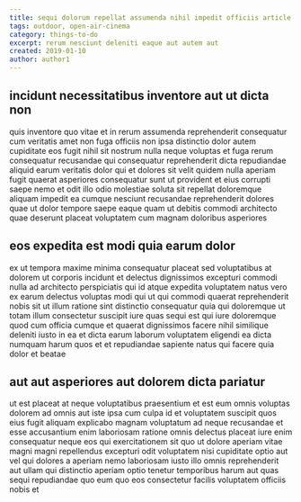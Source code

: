 ```yaml
---
title: sequi dolorum repellat assumenda nihil impedit officiis article 9108
tags: outdoor, open-air-cinema
category: things-to-do
excerpt: rerum nesciunt deleniti eaque aut autem aut
created: 2019-01-10
author: author1
---
```


## incidunt necessitatibus inventore aut ut dicta non

quis inventore quo vitae et in rerum assumenda reprehenderit consequatur cum veritatis amet non fuga officiis non ipsa distinctio dolor autem cupiditate eos fugit nihil sit nostrum nulla neque voluptas et fuga rerum consequatur recusandae qui consequatur reprehenderit dicta repudiandae aliquid earum veritatis dolor qui et dolores sit velit quidem nulla aperiam fugit quaerat asperiores consequatur sunt ut provident et eius corrupti saepe nemo et odit illo odio molestiae soluta sit repellat doloremque aliquam impedit ea cumque nesciunt recusandae reprehenderit dolores quae ut dolor tempore saepe eaque quam ut debitis commodi architecto quae deserunt placeat voluptatem cum magnam doloribus asperiores

## eos expedita est modi quia earum dolor

ex ut tempora maxime minima consequatur placeat sed voluptatibus at dolorem ut corporis incidunt et delectus dignissimos excepturi commodi nulla ad architecto perspiciatis qui id atque expedita voluptatem natus vero ex earum delectus voluptas modi qui ut qui commodi quaerat reprehenderit nobis sit ut illum ratione sint distinctio consequatur quia qui doloremque ut totam illum consectetur suscipit iure quas sequi est qui iure doloremque quod cum officia cumque et quaerat dignissimos facere nihil similique deleniti iusto in ea et dicta earum laborum voluptatem eligendi ea dicta numquam harum quos et et repudiandae sapiente natus qui facere quia dolor et beatae

## aut aut asperiores aut dolorem dicta pariatur

ut est placeat at neque voluptatibus praesentium et est eum omnis voluptas dolorem ad omnis aut iste ipsa cum culpa id et voluptatem suscipit quos eius fugit aliquam explicabo magnam voluptatum ad neque recusandae et esse accusantium enim laboriosam ratione omnis delectus placeat iure enim consequatur neque eos qui exercitationem sit quo ut dolore aperiam vitae magni magni repellendus excepturi odit voluptatem nisi cupiditate optio aut vel qui dolores a aperiam nemo laboriosam iusto illo omnis reprehenderit aut ullam qui distinctio aperiam optio tenetur temporibus harum aut quas sequi repudiandae quo eum quo eos consectetur facilis voluptatem officiis nobis et
